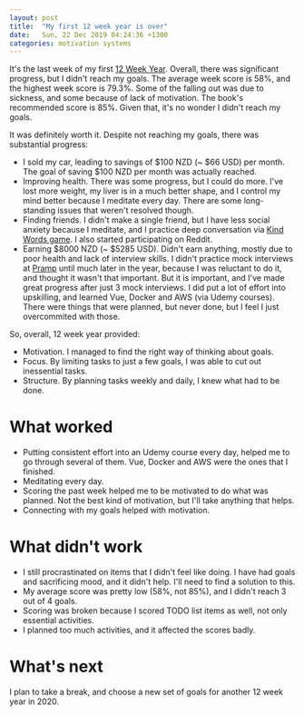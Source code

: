 ```yaml
---
layout: post
title:  "My first 12 week year is over"
date:   Sun, 22 Dec 2019 04:24:36 +1300
categories: motivation systems
---
```


It's the last week of my first [12 Week Year](https://12weekyear.com). Overall,
there was significant progress, but I didn't reach my goals. The average week
score is 58%, and the highest week score is 79.3%. Some of the falling out was
due to sickness, and some because of lack of motivation. The book's recommended
score is 85%. Given that, it's no wonder I didn't reach my goals.

It was definitely worth it. Despite not reaching my goals, there was substantial
progress:

* I sold my car, leading to savings of $100 NZD (~ $66 USD) per month. The goal
  of saving $100 NZD per month was actually reached.
* Improving health. There was some progress, but I could do more. I've lost more
  weight, my liver is in a much better shape, and I control my mind better
  because I meditate every day. There are some long-standing issues that weren't
  resolved though.
* Finding friends. I didn't make a single friend, but I have less social anxiety
  because I meditate, and I practice deep conversation via [Kind Words
  game](https://store.steampowered.com/app/1070710/Kind_Words_lo_fi_chill_beats_to_write_to/).
  I also started participating on Reddit.
* Earning $8000 NZD (~ $5285 USD). Didn't earn anything, mostly due to poor
  health and lack of interview skills. I didn't practice mock interviews at
  [Pramp](https://www.pramp.com/) until much later in the year, because I was
  reluctant to do it, and thought it wasn't that important. But it is important,
  and I've made great progress after just 3 mock interviews. I did put a lot of
  effort into upskilling, and learned Vue, Docker and AWS (via Udemy courses).
  There were things that were planned, but never done, but I feel I just
  overcommited with those.

So, overall, 12 week year provided:

* Motivation. I managed to find the right way of thinking about goals.
* Focus. By limiting tasks to just a few goals, I was able to cut out
  inessential tasks.
* Structure. By planning tasks weekly and daily, I knew what had to be done.

# What worked

* Putting consistent effort into an Udemy course every day, helped me to go
  through several of them. Vue, Docker and AWS were the ones that I finished.
* Meditating every day.
* Scoring the past week helped me to be motivated to do what was planned. Not
  the best kind of motivation, but I'll take anything that helps.
* Connecting with my goals helped with motivation.

# What didn't work

* I still procrastinated on items that I didn't feel like doing. I have had
  goals and sacrificing mood, and it didn't help. I'll need to find a solution
  to this.
* My average score was pretty low (58%, not 85%), and I didn't reach 3 out of 4
  goals.
* Scoring was broken because I scored TODO list items as well, not only
  essential activities.
* I planned too much activities, and it affected the scores badly.

# What's next

I plan to take a break, and choose a new set of goals for another 12 week year
in 2020.
